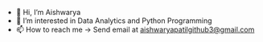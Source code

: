 - 👋 Hi, I’m Aishwarya
- 👀 I’m interested in Data Analytics and Python Programming
- 📫 How to reach me -> Send email at aishwaryapatilgithub3@gmail.com

<!---
aishwaryapatil369/aishwaryapatil369 is a ✨ special ✨ repository because its `README.md` (this file) appears on your GitHub profile.
You can click the Preview link to take a look at your changes.
--->
